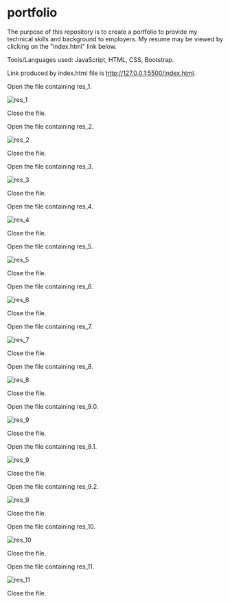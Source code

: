 # portfolio

The purpose of this repository is to create a portfolio to provide my technical skills and background to employers. My resume may be viewed by clicking on the "index.html" link below.

Tools/Languages used: JavaScript, HTML, CSS, Bootstrap.

Link produced by index.html file is http://127.0.0.1:5500/index.html.

Open the file containing res_1.

![res_1](/assets/images/res_1.png)

Close the file.

Open the file containing res_2.

![res_2](/assets/images/res_2.png)

Close the file.

Open the file containing res_3.

![res_3](/assets/images/res_3.png)

Close the file.

Open the file containing res_4.

![res_4](/assets/images/res_4.png)

Close the file.

Open the file containing res_5.

![res_5](/assets/images/res_5.png)

Close the file.

Open the file containing res_6.

![res_6](/assets/images/res_6.png)

Close the file.

Open the file containing res_7.

![res_7](/assets/images/res_7.png)

Close the file.

Open the file containing res_8.

![res_8](/assets/images/res_8.png)

Close the file.

Open the file containing res_9.0.

![res_9](/assets/images/res_9.0.png)

Close the file.

Open the file containing res_9.1.

![res_9](/assets/images/res_9.1.png)

Close the file.

Open the file containing res_9.2.

![res_9](/assets/images/res_9.2.png)

Close the file.

Open the file containing res_10.

![res_10](/assets/images/res_10.png)

Close the file.

Open the file containing res_11.

![res_11](/assets/images/res_11.png)

Close the file.
